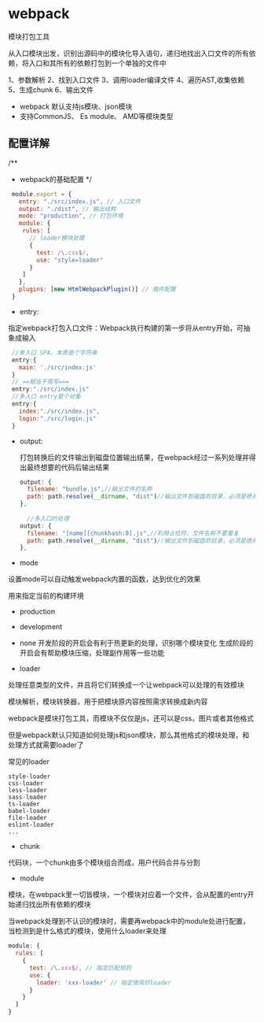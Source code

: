 # webpack

模块打包工具

从入口模块出发，识别出源码中的模块化导入语句，递归地找出入口文件的所有依赖，将入口和其所有的依赖打包到一个单独的文件中

1、参数解析
2、找到入口文件
3、调用loader编译文件
4、遍历AST,收集依赖
5、生成chunk
6、输出文件

- webpack 默认支持js模块、json模块
- 支持CommonJS、  Es module、 AMD等模块类型

## 配置详解
/**
 * webpack的基础配置
 */

```javascript
 module.export = {
   entry: "./src/index.js", // 入口文件
   output: "./dist", // 输出结构
   mode: "production", // 打包环境
   module: {  
    rules: [
      // loader模块处理
      {
        test: /\.css$/,
        use: "style=loader"
      }
    ]
   },
   plugins: [new HtmlWebpackPlugin()] // 插件配置
 }
 ```

 - entry:

 指定webpack打包入口文件：Webpack执行构建的第一步将从entry开始，可抽象成输入

 ```javascript
  //单⼊⼝ SPA，本质是个字符串
  entry:{
    main: './src/index.js'
  }
  // ==相当于简写===
  entry:"./src/index.js"
  //多⼊⼝ entry是个对象
  entry:{
    index:"./src/index.js",
    login:"./src/login.js"
  }
 ```
- output:
  
  打包转换后的文件输出到磁盘位置输出结果，在webpack经过一系列处理并得出最终想要的代码后输出结果

  ```javascript
  output: {
    filename: "bundle.js",//输出⽂件的名称
    path: path.resolve(__dirname, "dist")//输出⽂件到磁盘的⽬录，必须是绝对路径
  },
    
    //多⼊⼝的处理
  output: {
    filename: "[name][chunkhash:8].js",//利⽤占位符，⽂件名称不要重复
    path: path.resolve(__dirname, "dist")//输出⽂件到磁盘的⽬录，必须是绝对路径
  },
  ```

- mode

设置mode可以自动触发webpack内置的函数，达到优化的效果

用来指定当前的构建环境
  - production
  - development
  - none
开发阶段的开启会有利于热更新的处理，识别哪个模块变化
生成阶段的开启会有帮助模块压缩，处理副作用等一些功能

- loader

处理任意类型的文件，并且将它们转换成一个让webpack可以处理的有效模块

模块解析，模块转换器，用于把模块原内容按照需求转换成新内容

webpack是模块打包工具，而模块不仅仅是js，还可以是css，图片或者其他格式

但是webpack默认只知道如何处理js和json模块，那么其他格式的模块处理，和处理方式就需要loader了

常见的loader 

```
style-loader
css-loader
less-loader
sass-loader
ts-loader
babel-loader
file-loader
eslint-loader
...

```

- chunk

代码块，一个chunk由多个模块组合而成，用户代码合并与分割

- module

模块，在webpack里一切皆模块，一个模块对应着一个文件，会从配置的entry开始递归找出所有依赖的模块

当webpack处理到不认识的模块时，需要再webpack中的module处进行配置，当检测到是什么格式的模块，使用什么loader来处理

```javascript
module: {
  rules: [
    {
      test: /\.xxx$/, // 指定匹配规则
      use: {
        loader: 'xxx-loader' // 指定使用的loader
      }
    }
  ]
}
```